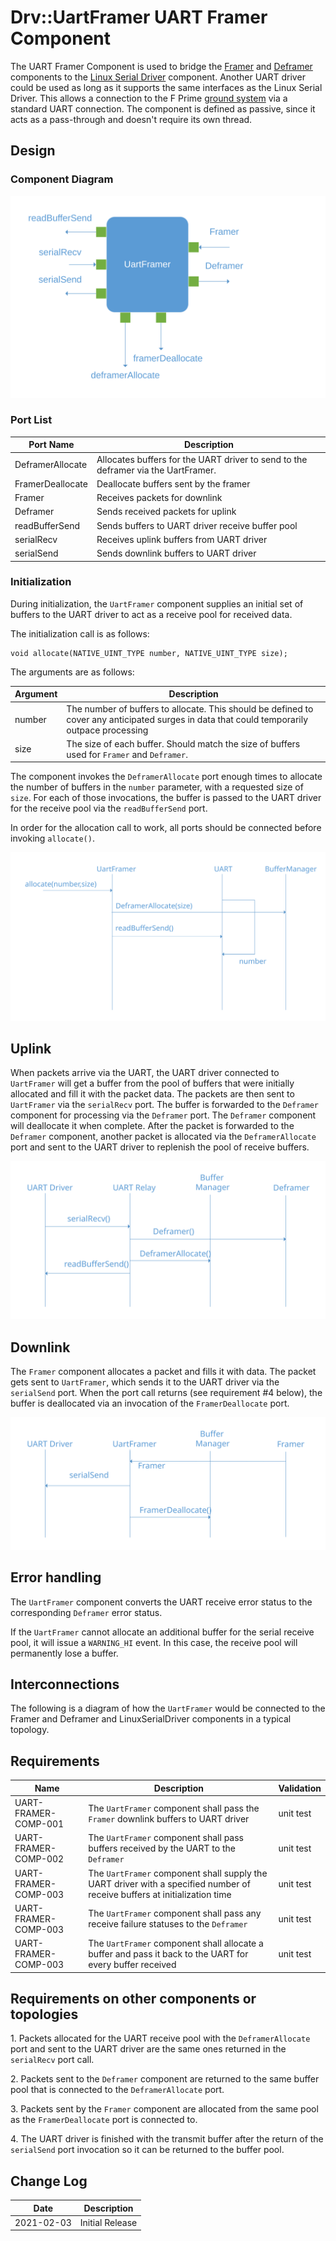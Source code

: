 # Drv::UartFramer UART Framer Component

The UART Framer Component is used to bridge the [Framer](../../Svc/Framer/docs/sdd.md) and 
[Deframer](../../Svc/Deframer/docs/sdd.md) components to the [Linux Serial Driver](../LinuxSerialDriver/) component.
Another UART driver could be used as long as it supports the same interfaces as the Linux Serial Driver.
This allows a connection to the F Prime [ground system](https://github.com/fprime-community/fprime-gds) via a standard
UART connection. The component is defined as passive, since it acts as a pass-through and doesn't require its own
thread.

## Design

### Component Diagram

![Component Diagram](img/UartFramer.svg)

### Port List

|Port Name|Description|
|---|---|
|DeframerAllocate|Allocates buffers for the UART driver to send to the deframer via the UartFramer.|
|FramerDeallocate|Deallocate buffers sent by the framer|
|Framer|Receives packets for downlink|
|Deframer|Sends received packets for uplink|
|readBufferSend|Sends buffers to UART driver receive buffer pool|
|serialRecv|Receives uplink buffers from UART driver|
|serialSend|Sends downlink buffers to UART driver|

### Initialization

During initialization, the `UartFramer` component supplies an initial set of buffers to the UART driver to act as a receive pool for received data.

The initialization call is as follows:

```
void allocate(NATIVE_UINT_TYPE number, NATIVE_UINT_TYPE size);
```

The arguments are as follows:

|Argument|Description|
|---|---|
|number|The number of buffers to allocate. This should be defined to cover any anticipated surges in data that could temporarily outpace processing|
|size|The size of each buffer. Should match the size of buffers used for `Framer` and `Deframer`.

The component invokes the `DeframerAllocate` port enough times to allocate the number of buffers in the `number` parameter, with a requested size of `size`. For each of those invocations, the buffer is passed to the UART driver for the receive pool via the `readBufferSend` port.

In order for the allocation call to work, all ports should be connected before invoking `allocate()`.

![Initial Buffer Allocation](img/UartFramerAllocate.svg)

## Uplink

When packets arrive via the UART, the UART driver connected to `UartFramer` will get a buffer from the pool of buffers that were initially allocated and fill it with the packet data. The packets are then sent to `UartFramer` via the `serialRecv` port. The buffer is forwarded to the `Deframer` component for processing via the `Deframer` port.
The `Deframer` component will deallocate it when complete. After the packet is forwarded to the `Deframer` component, another packet is allocated via the `DeframerAllocate` port and sent to the UART driver to replenish the pool of receive buffers.


![Uplink](img/Uplink.svg)

## Downlink

The `Framer` component allocates a packet and fills it with data. The packet gets sent to `UartFramer`, which sends it to the UART driver via the `serialSend` port. When the port call returns (see requirement #4 below), the buffer is deallocated via an invocation of the `FramerDeallocate` port.

![Downlink](img/Downlink.svg)

## Error handling

The `UartFramer` component converts the UART receive error status to the corresponding `Deframer` error status.

If the `UartFramer` cannot allocate an additional buffer for the serial receive pool, it will issue a `WARNING_HI` event. In this case, the receive pool will permanently lose a buffer.

## Interconnections

The following is a diagram of how the `UartFramer` would be connected to the Framer and Deframer and LinuxSerialDriver components in a typical topology.



## Requirements

| Name | Description | Validation |
|---|---|---|
| UART-FRAMER-COMP-001 | The `UartFramer` component shall pass the `Framer` downlink buffers to UART driver | unit test |
| UART-FRAMER-COMP-002 | The `UartFramer` component shall pass buffers received by the UART to the `Deframer` | unit test |
| UART-FRAMER-COMP-003 | The `UartFramer` component shall supply the UART driver with a specified number of receive buffers at initialization time| unit test |
| UART-FRAMER-COMP-003 | The `UartFramer` component shall pass any receive failure statuses to the `Deframer` | unit test |
| UART-FRAMER-COMP-003 | The `UartFramer` component shall allocate a buffer and pass it back to the UART for every buffer received| unit test |

## Requirements on other components or topologies

1\. Packets allocated for the UART receive pool with the `DeframerAllocate` port and sent to the UART driver are the same ones returned in the `serialRecv` port call.

2\. Packets sent to the `Deframer` component are returned to the same buffer pool that is connected to the `DeframerAllocate` port.

3\. Packets sent by the `Framer` component are allocated from the same pool as the `FramerDeallocate` port is connected to.

4\. The UART driver is finished with the transmit buffer after the return of the `serialSend` port invocation so it can be returned to the buffer pool.

## Change Log

| Date | Description |
|---|---|
| 2021-02-03 | Initial Release |
